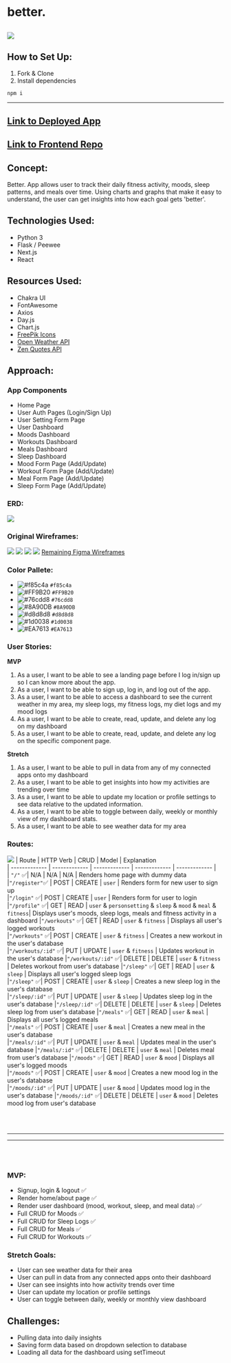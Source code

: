  # better. 
![](images/home-page.png)
 ---

## How to Set Up:
1. Fork & Clone
2. Install dependencies
```
npm i
```

---

## [Link to Deployed App](https://better-you-app.herokuapp.com)

## [Link to Frontend Repo](https://github.com/camillebrown/Better-frontend)


## Concept:

Better. App allows user to track their daily fitness activity, moods, sleep patterns, and meals over time. Using charts and graphs that make it easy to understand, the user can get insights into how each goal gets 'better'.

## Technologies Used:

* Python 3
* Flask / Peewee
* Next.js
* React

## Resources Used:
* Chakra UI
* FontAwesome
* Axios
* Day.js
* Chart.js
* [FreePik Icons](https://www.freepik.com/)
* [Open Weather API](https://openweathermap.org/api)
* [Zen Quotes API](https://zenquotes.io/#docs)

## Approach:

### App Components

* Home Page
* User Auth Pages (Login/Sign Up)
* User Setting Form Page
* User Dashboard
* Moods Dashboard
* Workouts Dashboard
* Meals Dashboard
* Sleep Dashboard
* Mood Form Page (Add/Update)
* Workout Form Page (Add/Update)
* Meal Form Page (Add/Update)
* Sleep Form Page (Add/Update)

### ERD:
![](images/erd.png)

### Original Wireframes:
![](images/figma.png)
![](images/home-wf.png)
![](images/dash-wf.png)
![](images/form-wf.png)
[Remaining Figma Wireframes](https://www.figma.com/file/NYaHn4GiOgXZud07yDWa39/Better.-App?node-id=5%3A342 "@embed")

### Color Pallete:

- ![#f85c4a](https://via.placeholder.com/15/f85c4a/000000?text=+) `#f85c4a`
- ![#FF9B20](https://via.placeholder.com/15/FF9B20/000000?text=+) `#FF9B20`
- ![#76cdd8](https://via.placeholder.com/15/76cdd8/000000?text=+) `#76cdd8`
- ![#8A90DB](https://via.placeholder.com/15/8A90DB/000000?text=+) `#8A90DB`
- ![#d8d8d8](https://via.placeholder.com/15/d8d8d8/000000?text=+) `#d8d8d8`
- ![#1d0038](https://via.placeholder.com/15/1d0038/000000?text=+) `#1d0038`
- ![#EA7613](https://via.placeholder.com/15/EA7613/000000?text=+) `#EA7613`


### User Stories:

**MVP**

1. As a user, I want to be able to see a landing page before I log in/sign up so I can know more about the app.
2. As a user, I want to be able to sign up, log in, and log out of the app.
3. As a user, I want to be able to access a dashboard to see the current weather in my area, my sleep logs, my fitness logs, my diet logs and my mood logs
4. As a user, I want to be able to create, read, update, and delete any log on my dashboard
5. As a user, I want to be able to create, read, update, and delete any log on the specific component page.

**Stretch**

1. As a user, I want to be able to pull in data from any of my connected apps onto my dashboard
2. As a user, I want to be able to get insights into how my activities are trending over time
3. As a user, I want to be able to update my location or profile settings to see data relative to the updated information.
4. As a user, I want to be able to toggle between daily, weekly or monthly view of my dashboard stats.
5. As a user, I want to be able to see weather data for my area


### Routes:
![](images/routes.png)
| Route | HTTP Verb | CRUD | Model | Explanation			
| ------------- | ------------- | ------------- | ------------- | ------------- |			
| `"/"` ✅| N/A | N/A | N/A | Renders home page with dummy data			
|`"/register"`✅ | POST | CREATE | `user` | Renders form for new user to sign up			
|`"/login"` ✅| POST | CREATE | `user` | Renders form for user to login			
|`"/profile"` ✅| GET | READ | `user` & `personsetting` & `sleep` & `mood` & `meal` & `fitness`| Displays user's moods, sleep logs, meals and fitness activity in a dashboard
|`"/workouts"` ✅| GET | READ | `user` & `fitness` | Displays all user's logged workouts			
|`"/workouts"` ✅| POST | CREATE | `user` & `fitness` | Creates a new workout in the user's database		
|`"/workouts/:id"` ✅| PUT | UPDATE | `user` & `fitness` | Updates workout in the user's database
|`"/workouts/:id"` ✅| DELETE | DELETE | `user` & `fitness` | Deletes workout from user's database
|`"/sleep"` ✅| GET | READ | `user` & `sleep` | Displays all user's logged sleep logs			
|`"/sleep"` ✅| POST | CREATE | `user` & `sleep` | Creates a new sleep log in the user's database	
|`"/sleep/:id"` ✅| PUT | UPDATE | `user` & `sleep` | Updates sleep log in the user's database
|`"/sleep/:id"` ✅| DELETE | DELETE | `user` & `sleep` | Deletes sleep log from user's database
|`"/meals"` ✅| GET | READ | `user` & `meal` | Displays all user's logged meals			
|`"/meals"` ✅| POST | CREATE | `user` & `meal` | Creates a new meal in the user's database		
|`"/meals/:id"` ✅| PUT | UPDATE | `user` & `meal` | Updates meal in the user's database
|`"/meals/:id"` ✅| DELETE | DELETE | `user` & `meal` | Deletes meal from user's database
|`"/moods"` ✅| GET | READ | `user` & `mood` | Displays all user's logged moods			
|`"/moods"` ✅| POST | CREATE | `user` & `mood` | Creates a new mood log in the user's database		
|`"/moods/:id"` ✅| PUT | UPDATE | `user` & `mood` | Updates mood log in the user's database
|`"/moods/:id"` ✅| DELETE | DELETE | `user` & `mood` | Deletes mood log from user's database
		
<br/>
<br/>

---

---

<br/>
<br/>

		
### MVP:
- Signup, login & logout  ✅
- Render home/about page  ✅
- Render user dashboard (mood, workout, sleep, and meal data)  ✅
- Full CRUD for Moods  ✅
- Full CRUD for Sleep Logs  ✅
- Full CRUD for Meals  ✅
- Full CRUD for Workouts  ✅


### Stretch Goals:
- User can see weather data for their area
- User can pull in data from any connected apps onto their dashboard 
- User can see insights into how activity trends over time
- User can update my location or profile settings
- User can toggle between daily, weekly or monthly view dashboard

## Challenges:
- Pulling data into daily insights
- Saving form data based on dropdown selection to database
- Loading all data for the dashboard using setTimeout